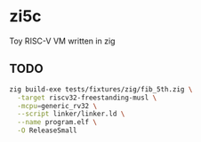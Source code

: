 # zi5c
Toy RISC-V VM written in zig

## TODO

```bash
zig build-exe tests/fixtures/zig/fib_5th.zig \
  -target riscv32-freestanding-musl \
  -mcpu=generic_rv32 \
  --script linker/linker.ld \
  --name program.elf \
  -O ReleaseSmall
```